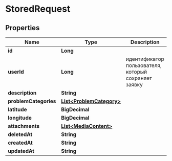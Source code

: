 

# StoredRequest

## Properties

Name | Type | Description | Notes
------------ | ------------- | ------------- | -------------
**id** | **Long** |  |  [optional]
**userId** | **Long** | идентификатор пользователя, который сохраняет заявку |  [optional]
**description** | **String** |  |  [optional]
**problemCategories** | [**List&lt;ProblemCategory&gt;**](ProblemCategory.md) |  |  [optional]
**latitude** | **BigDecimal** |  |  [optional]
**longitude** | **BigDecimal** |  |  [optional]
**attachments** | [**List&lt;MediaContent&gt;**](MediaContent.md) |  |  [optional]
**deletedAt** | **String** |  |  [optional]
**createdAt** | **String** |  |  [optional]
**updatedAt** | **String** |  |  [optional]



